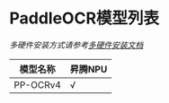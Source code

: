 # PaddleOCR模型列表

*多硬件安装方式请参考[多硬件安装文档](install_other_devices.md)*

| 模型名称 | 昇腾NPU |
| ---------------- | -------- |
| PP-OCRv4 | √ |
